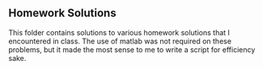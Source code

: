 ## Homework Solutions
This folder contains solutions to various homework solutions that I encountered in class. The use of matlab was not required on these problems,
but it made the most sense to me to write a script for efficiency sake.
